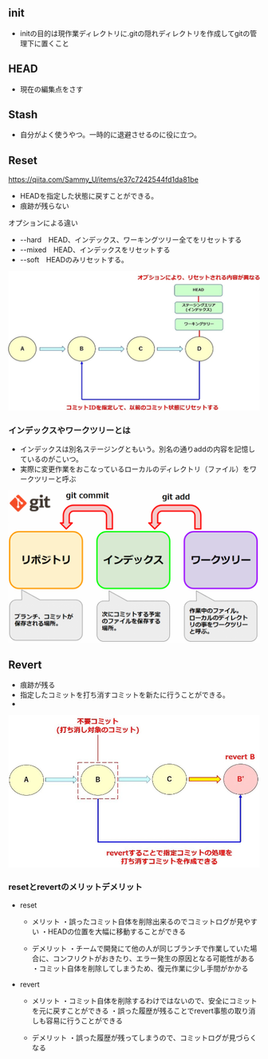 ## init
 
 - initの目的は現作業ディレクトリに.gitの隠れディレクトリを作成してgitの管理下に置くこと

 ## HEAD

- 現在の編集点をさす

## Stash

- 自分がよく使うやつ。一時的に退避させるのに役に立つ。

## Reset

https://qiita.com/Sammy_U/items/e37c7242544fd1da81be

- HEADを指定した状態に戻すことができる。
- 痕跡が残らない

オプションによる違い
- --hard　HEAD、インデックス、ワーキングツリー全てをリセットする
- --mixed　HEAD、インデックスをリセットする
- --soft　HEADのみリセットする。

![](2021-07-16-09-21-00.png)

### インデックスやワークツリーとは

- インデックスは別名ステージングともいう。別名の通りaddの内容を記憶しているのがこいつ。
- 実際に変更作業をおこなっているローカルのディレクトリ（ファイル）をワークツリーと呼ぶ

![](2021-07-16-09-24-48.png)

## Revert

- 痕跡が残る
- 指定したコミットを打ち消すコミットを新たに行うことができる。
- 

![](2021-07-16-10-19-10.png)

### resetとrevertのメリットデメリット
- reset
    - メリット
・誤ったコミット自体を削除出来るのでコミットログが見やすい
・HEADの位置を大幅に移動することができる

    - デメリット
・チームで開発にて他の人が同じブランチで作業していた場合に、コンフリクトがおきたり、エラー発生の原因となる可能性がある
・コミット自体を削除してしまうため、復元作業に少し手間がかかる

- revert
     - メリット
・コミット自体を削除するわけではないので、安全にコミットを元に戻すことができる
・誤った履歴が残ることでrevert事態の取り消しも容易に行うことができる

    - デメリット
・誤った履歴が残ってしまうので、コミットログが見づらくなる


